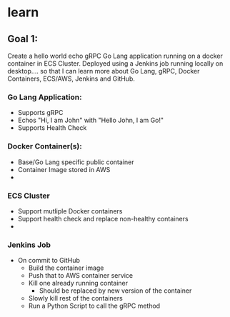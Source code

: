 # learn

## Goal 1: 
Create a hello world echo gRPC Go Lang application running on a docker container in ECS Cluster. Deployed using a Jenkins job running locally on desktop.... so that I can learn more about Go Lang, gRPC, Docker Containers, ECS/AWS, Jenkins and GitHub.

### Go Lang Application: 
- Supports gRPC
- Echos "Hi, I am John" with "Hello John, I am Go!"
- Supports Health Check

### Docker Container(s):
- Base/Go Lang specific public container
- Container Image stored in AWS
- 

### ECS Cluster
- Support mutliple Docker containers
- Support health check and replace non-healthy containers
- 

### Jenkins Job
- On commit to GitHub
    - Build the container image
    - Push that to AWS container service
    - Kill one already running container
        - Should be replaced by new version of the container
    - Slowly kill rest of the containers
    - Run a Python Script to call the gRPC method
 
